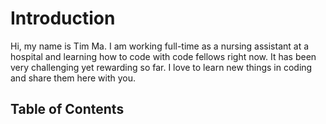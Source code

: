 # Introduction

Hi, my name is Tim Ma. I am working full-time as a nursing assistant at a hospital and learning how to code with code fellows right now. It has been very challenging yet rewarding so far. I love to learn new things in coding and share them here with you.

## Table of Contents